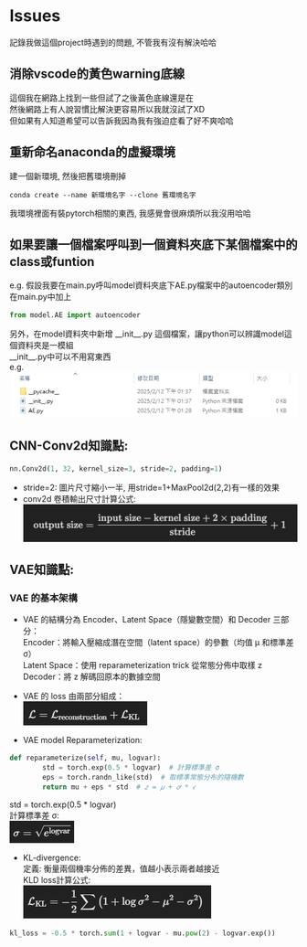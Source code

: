 # Issues  
記錄我做這個project時遇到的問題, 不管我有沒有解決哈哈  

## 消除vscode的黃色warning底線  
這個我在網路上找到一些但試了之後黃色底線還是在  
然後網路上有人說習慣比解決更容易所以我就沒試了XD  
但如果有人知道希望可以告訴我因為我有強迫症看了好不爽哈哈  

## 重新命名anaconda的虛擬環境 
建一個新環境, 然後把舊環境刪掉  
``` 
conda create --name 新環境名字 --clone 舊環境名字  
```
我環境裡面有裝pytorch相關的東西, 我感覺會很麻煩所以我沒用哈哈  

## 如果要讓一個檔案呼叫到一個資料夾底下某個檔案中的class或funtion  
e.g. 假設我要在main.py呼叫model資料夾底下AE.py檔案中的autoencoder類別  
在main.py中加上
```python
from model.AE import autoencoder
```
另外，在model資料夾中新增 \_\_init\_\_.py 這個檔案，讓python可以辨識model這個資料夾是一模組  
\_\_init\_\_.py中可以不用寫東西  
e.g.  
![alt text](./md_images/image-4.png)

## CNN-Conv2d知識點:  
```python
nn.Conv2d(1, 32, kernel_size=3, stride=2, padding=1)
```
+ stride=2: 圖片尺寸縮小一半, 用stride=1+MaxPool2d(2,2)有一樣的效果  
+ conv2d 卷積輸出尺寸計算公式:  
![alt text](./md_images/image.png)  

## VAE知識點:  
###  VAE 的基本架構  
+ VAE 的結構分為 Encoder、Latent Space（隱變數空間）和 Decoder 三部分：   
    Encoder：將輸入壓縮成潛在空間（latent space）的參數（均值 μ 和標準差 σ）    
    Latent Space：使用 reparameterization trick 從常態分佈中取樣 z    
    Decoder：將 z 解碼回原本的數據空間  

+ VAE 的 loss 由兩部分組成：  
![alt text](./md_images/image-1.png)  

+ VAE model Reparameterization:  
```python
def reparameterize(self, mu, logvar):
        std = torch.exp(0.5 * logvar)  # 計算標準差 σ
        eps = torch.randn_like(std)  # 取標準常態分布的隨機數
        return mu + eps * std  # 𝑧 = 𝜇 + 𝜎 * 𝜖
```
std = torch.exp(0.5 * logvar)  
計算標準差 σ:  
![alt text](./md_images/image-3.png)  

+ KL-divergence:   
定義: 衡量兩個機率分佈的差異，值越小表示兩者越接近  
KLD loss計算公式:  
![alt text](./md_images/image-2.png)  
```python
kl_loss = -0.5 * torch.sum(1 + logvar - mu.pow(2) - logvar.exp())
```
 